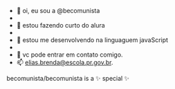 - 👋 oi, eu sou a @becomunista
- 
- 👀 estou fazendo curto do alura
- 
- 🌱 estou me desenvolvendo na linguaguem javaScript
- 
- 💞️ vc pode entrar em contato comigo.
- 📫 elias.brenda@escola.pr.gov.br.

becomunista/becomunista is a ✨ special ✨ 
